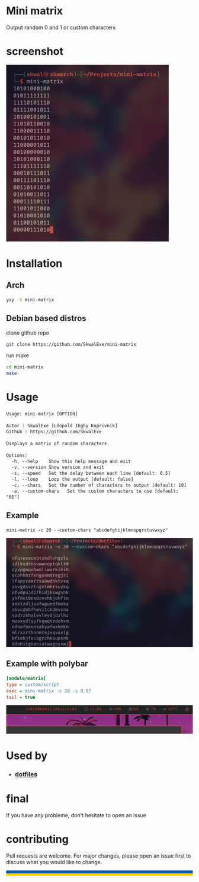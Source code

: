 # Mini matrix
Output random 0 and 1 or custom characters 
# screenshot
![](/images/screenshot.png)
# Installation
## Arch
```bash
yay -S mini-matrix
```
## Debian based distros 
clone github repo
```bash
git clone https://github.com/SkwalExe/mini-matrix
```
run make
```bash
cd mini-matrix
make
```
# Usage 
```
Usage: mini-matrix [OPTION]

Autor : SkwalExe [Léopold Ibghy Koprivnik]
Github : https://github.com/SkwalExe

Displays a matrix of random characters

Options:
  -h, --help    Show this help message and exit
  -v, --version Show version and exit
  -s, --speed   Set the delay between each line [default: 0.5]
  -l, --loop    Loop the output [default: false]
  -c, --chars   Set the number of characters to output [default: 10]
  -a, --custom-chars   Set the custom characters to use [default: "01"]
```

## Example
`mini-matrix -c 20 --custom-chars "abcdefghijklmnopqrstuvwxyz"`

![](/images/screenshot2.png)

## Example with polybar  

```ini
[module/matrix]
type = custom/script
exec = mini-matrix -c 20 -s 0.07
tail = true
```
![](/images/screenshot.gif)
# Used by 
- ### [dotfiles](https://github.com/SkwalExe/dotfiles)
# final
If you have any probleme, don't hesitate to open an issue
# contributing
Pull requests are welcome. For major changes, please open an issue first to discuss what you would like to change.

<a href="https://github.com/SkwalExe#ukraine"><img src="https://raw.githubusercontent.com/SkwalExe/SkwalExe/main/ukraine.jpg" width="100%" height="15px" /></a>